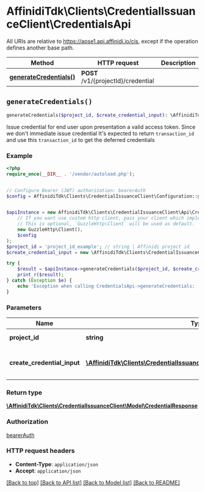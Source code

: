 # AffinidiTdk\Clients\CredentialIssuanceClient\CredentialsApi

All URIs are relative to https://apse1.api.affinidi.io/cis, except if the operation defines another base path.

| Method | HTTP request | Description |
| ------------- | ------------- | ------------- |
| [**generateCredentials()**](CredentialsApi.md#generateCredentials) | **POST** /v1/{projectId}/credential |  |


## `generateCredentials()`

```php
generateCredentials($project_id, $create_credential_input): \AffinidiTdk\Clients\CredentialIssuanceClient\Model\CredentialResponse
```



Issue credential for end user upon presentation a valid access token. Since we don't immediate issue credential It's expected to return `transaction_id` and use this `transaction_id` to get the deferred credentials

### Example

```php
<?php
require_once(__DIR__ . '/vendor/autoload.php');


// Configure Bearer (JWT) authorization: bearerAuth
$config = AffinidiTdk\Clients\CredentialIssuanceClient\Configuration::getDefaultConfiguration()->setAccessToken('YOUR_ACCESS_TOKEN');


$apiInstance = new AffinidiTdk\Clients\CredentialIssuanceClient\Api\CredentialsApi(
    // If you want use custom http client, pass your client which implements `GuzzleHttp\ClientInterface`.
    // This is optional, `GuzzleHttp\Client` will be used as default.
    new GuzzleHttp\Client(),
    $config
);
$project_id = 'project_id_example'; // string | Affinidi project id
$create_credential_input = new \AffinidiTdk\Clients\CredentialIssuanceClient\Model\CreateCredentialInput(); // \AffinidiTdk\Clients\CredentialIssuanceClient\Model\CreateCredentialInput | Request body to issue credentials

try {
    $result = $apiInstance->generateCredentials($project_id, $create_credential_input);
    print_r($result);
} catch (Exception $e) {
    echo 'Exception when calling CredentialsApi->generateCredentials: ', $e->getMessage(), PHP_EOL;
}
```

### Parameters

| Name | Type | Description  | Notes |
| ------------- | ------------- | ------------- | ------------- |
| **project_id** | **string**| Affinidi project id | |
| **create_credential_input** | [**\AffinidiTdk\Clients\CredentialIssuanceClient\Model\CreateCredentialInput**](../Model/CreateCredentialInput.md)| Request body to issue credentials | |

### Return type

[**\AffinidiTdk\Clients\CredentialIssuanceClient\Model\CredentialResponse**](../Model/CredentialResponse.md)

### Authorization

[bearerAuth](../../README.md#bearerAuth)

### HTTP request headers

- **Content-Type**: `application/json`
- **Accept**: `application/json`

[[Back to top]](#) [[Back to API list]](../../README.md#endpoints)
[[Back to Model list]](../../README.md#models)
[[Back to README]](../../README.md)
